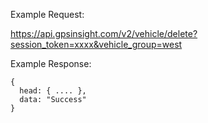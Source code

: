 Example Request:

https://api.gpsinsight.com/v2/vehicle/delete?session_token=xxxx&vehicle_group=west

Example Response:

    {
      head: { .... },
      data: "Success"
    }
